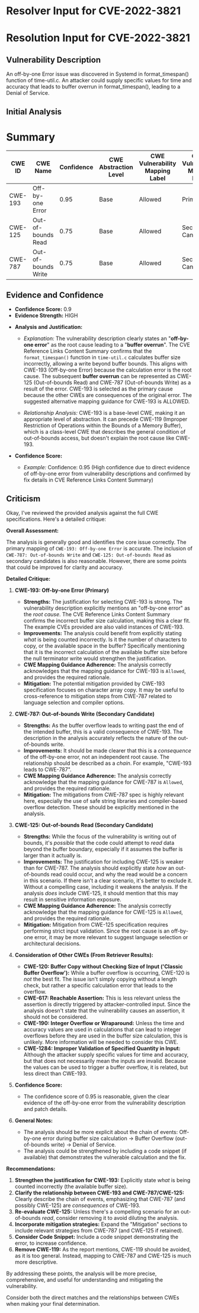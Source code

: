 # Resolver Input for CVE-2022-3821

# Resolution Input for CVE-2022-3821

## Vulnerability Description
An off-by-one Error issue was discovered in Systemd in format_timespan() function of time-util.c. An attacker could supply specific values for time and accuracy that leads to buffer overrun in format_timespan(), leading to a Denial of Service.

## Initial Analysis
# Summary
| CWE ID | CWE Name | Confidence | CWE Abstraction Level | CWE Vulnerability Mapping Label | CWE-Vulnerability Mapping Notes |
|---|---|---|---|---|---|
| CWE-193 | Off-by-one Error | 0.95 | Base | Allowed | Primary CWE |
| CWE-125 | Out-of-bounds Read | 0.75 | Base | Allowed | Secondary Candidate |
| CWE-787 | Out-of-bounds Write | 0.75 | Base | Allowed | Secondary Candidate |

## Evidence and Confidence

*   **Confidence Score:** 0.9
*   **Evidence Strength:** HIGH

- **Analysis and Justification:**  
  - *Explanation:* The vulnerability description clearly states an "**off-by-one error**" as the root cause leading to a "**buffer overrun**". The CVE Reference Links Content Summary confirms that the `format_timespan()` function in `time-util.c` calculates buffer size incorrectly, allowing a write beyond buffer bounds. This aligns with CWE-193 (Off-by-one Error) because the calculation error is the root cause. The subsequent **buffer overrun** can be represented as CWE-125 (Out-of-bounds Read) and CWE-787 (Out-of-bounds Write) as a result of the error. CWE-193 is selected as the primary cause because the other CWEs are consequences of the original error. The suggested alternative mapping guidance for CWE-193 is ALLOWED.
  
  - *Relationship Analysis:* CWE-193 is a base-level CWE, making it an appropriate level of abstraction. It can precede CWE-119 (Improper Restriction of Operations within the Bounds of a Memory Buffer), which is a class-level CWE that describes the general condition of out-of-bounds access, but doesn't explain the root cause like CWE-193.

- **Confidence Score:**  
  - *Example:* Confidence: 0.95 (High confidence due to direct evidence of off-by-one error from vulnerability descriptions and confirmed by fix details in CVE Reference Links Content Summary)

## Criticism
Okay, I've reviewed the provided analysis against the full CWE specifications. Here's a detailed critique:

**Overall Assessment:**

The analysis is generally good and identifies the core issue correctly. The primary mapping of `CWE-193: Off-by-one Error` is accurate. The inclusion of `CWE-787: Out-of-bounds Write` and `CWE-125: Out-of-bounds Read` as secondary candidates is also reasonable.  However, there are some points that could be improved for clarity and accuracy.

**Detailed Critique:**

1.  **CWE-193: Off-by-one Error (Primary)**
    *   **Strengths:** The justification for selecting CWE-193 is strong. The vulnerability description explicitly mentions an "off-by-one error" as the *root cause*. The CVE Reference Links Content Summary confirms the incorrect buffer size calculation, making this a clear fit. The example CVEs provided are also valid instances of CWE-193.
    *   **Improvements:** The analysis could benefit from explicitly stating *what* is being counted incorrectly. Is it the number of characters to copy, or the available space in the buffer? Specifically mentioning that it is the incorrect calculation of the available buffer size before the null terminator write would strengthen the justification.
    *   **CWE Mapping Guidance Adherence:** The analysis correctly acknowledges that the mapping guidance for CWE-193 is `Allowed`, and provides the required rationale.
    *   **Mitigation:** The potential mitigation provided by CWE-193 specification focuses on character array copy. It may be useful to cross-reference to mitigation steps from CWE-787 related to language selection and compiler options.
2.  **CWE-787: Out-of-bounds Write (Secondary Candidate)**
    *   **Strengths:** As the buffer overflow leads to writing past the end of the intended buffer, this is a valid consequence of CWE-193. The description in the analysis accurately reflects the nature of the out-of-bounds write.
    *   **Improvements:** It should be made clearer that this is a *consequence* of the off-by-one error, not an independent root cause. The relationship should be described as a *chain*. For example, "CWE-193 leads to CWE-787".
    *   **CWE Mapping Guidance Adherence:** The analysis correctly acknowledge that the mapping guidance for CWE-787 is `Allowed`, and provides the required rationale.
    *   **Mitigation:** The mitigations from CWE-787 spec is highly relevant here, especially the use of safe string libraries and compiler-based overflow detection. These should be explicitly mentioned in the analysis.
3.  **CWE-125: Out-of-bounds Read (Secondary Candidate)**
    *   **Strengths:** While the focus of the vulnerability is writing out of bounds, it's *possible* that the code could attempt to *read* data beyond the buffer boundary, especially if it assumes the buffer is larger than it actually is.
    *   **Improvements:** The justification for including CWE-125 is weaker than for CWE-787. The analysis should explicitly state *how* an out-of-bounds read could occur, and why the read would be a concern in this scenario. If there isn't a clear scenario, it's better to exclude it. Without a compelling case, including it weakens the analysis.  If the analysis *does* include CWE-125, it should mention that this may result in sensitive information exposure.
    *   **CWE Mapping Guidance Adherence:** The analysis correctly acknowledge that the mapping guidance for CWE-125 is `Allowed`, and provides the required rationale.
    *   **Mitigation:** Mitigation from CWE-125 specification requires performing strict input validation. Since the root cause is an off-by-one error, it may be more relevant to suggest language selection or architectural decisions.

4.  **Consideration of Other CWEs (From Retriever Results):**
    *   **CWE-120: Buffer Copy without Checking Size of Input ('Classic Buffer Overflow'):** While a buffer overflow is occurring, CWE-120 is *not* the best fit. The issue isn't simply copying without a length check, but rather a specific calculation error that leads to the overflow.
    *   **CWE-617: Reachable Assertion:** This is less relevant unless the assertion is directly triggered by attacker-controlled input. Since the analysis doesn't state that the vulnerability causes an assertion, it should not be considered.
    *   **CWE-190: Integer Overflow or Wraparound:** Unless the time and accuracy values are used in calculations that can lead to integer overflows before they are used in the buffer size calculation, this is unlikely. More information will be needed to consider this CWE.
    *   **CWE-1284: Improper Validation of Specified Quantity in Input:** Although the attacker supply specific values for time and accuracy, but that does not necessarily mean the inputs are invalid. Because the values can be used to trigger a buffer overflow, it is related, but less direct than CWE-193.

5.  **Confidence Score:**
    *   The confidence score of 0.95 is reasonable, given the clear evidence of the off-by-one error from the vulnerability description and patch details.

6.  **General Notes:**
    *   The analysis should be more explicit about the chain of events: Off-by-one error during buffer size calculation -> Buffer Overflow (out-of-bounds write) -> Denial of Service.
    *   The analysis could be strengthened by including a code snippet (if available) that demonstrates the vulnerable calculation and the fix.

**Recommendations:**

1.  **Strengthen the justification for CWE-193:**  Explicitly state *what* is being counted incorrectly (the available buffer size).
2.  **Clarify the relationship between CWE-193 and CWE-787/CWE-125:** Clearly describe the chain of events, emphasizing that CWE-787 (and possibly CWE-125) are *consequences* of CWE-193.
3.  **Re-evaluate CWE-125:** Unless there's a compelling scenario for an out-of-bounds *read*, consider removing it to avoid diluting the analysis.
4.  **Incorporate mitigation strategies:**  Expand the "Mitigation" sections to include relevant strategies from CWE-787 (and CWE-125 if retained).
5.  **Consider Code Snippet:** Include a code snippet demonstrating the error, to increase confidence.
6.  **Remove CWE-119:** As the report mentions, CWE-119 should be avoided, as it is too general. Instead, mapping to CWE-787 and CWE-125 is much more descriptive.

By addressing these points, the analysis will be more precise, comprehensive, and useful for understanding and mitigating the vulnerability.

Consider both the direct matches and the relationships between CWEs
when making your final determination.
        
